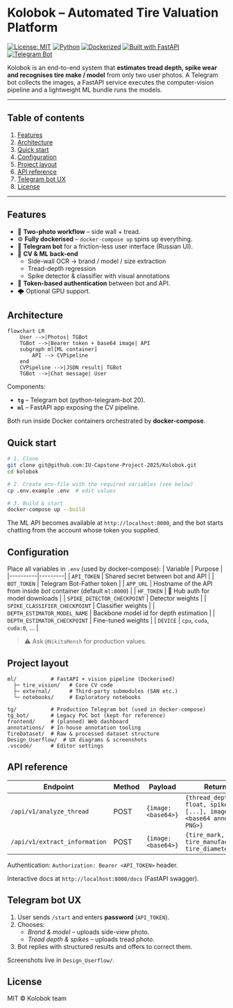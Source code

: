 # Kolobok – Automated Tire Valuation Platform

[![License: MIT](https://img.shields.io/badge/License-MIT-yellow.svg)](LICENSE)
[![Python](https://img.shields.io/badge/Python-3.10%20%7C%203.11-blue)](#)
[![Dockerized](https://img.shields.io/badge/Docker-ready-blue)](docker-compose.yaml)
[![Built with FastAPI](https://img.shields.io/badge/Built%20with-FastAPI-green)](https://fastapi.tiangolo.com/)
[![Telegram Bot](https://img.shields.io/badge/Telegram-Bot-blue)](#)

Kolobok is an end-to-end system that **estimates tread depth, spike wear and recognises tire make / model** from only two user photos.  A Telegram bot collects the images, a FastAPI service executes the computer-vision pipeline and a lightweight ML bundle runs the models.

---

## Table of contents
1. [Features](#features)
2. [Architecture](#architecture)
3. [Quick start](#quick-start)
4. [Configuration](#configuration)
5. [Project layout](#project-layout)
6. [API reference](#api-reference)
7. [Telegram bot UX](#telegram-bot-ux)
8. [License](#license)

---

## Features
* 📸 **Two-photo workflow** – side wall + tread.
* ⚙️ **Fully dockerised** – `docker-compose up` spins up everything.
* 🤖 **Telegram bot** for a friction-less user interface (Russian UI).
* 🧠 **CV & ML back-end**
  * Side-wall OCR → brand / model / size extraction
  * Tread-depth regression
  * Spike detector & classifier with visual annotations
* 🔐 **Token-based authentication** between bot and API.
* 🌩️ Optional GPU support.

## Architecture
```mermaid
flowchart LR
    User -->|Photos| TGBot
    TGBot -->|Bearer token + base64 image| API
    subgraph ml[ML container]
        API --> CVPipeline
    end
    CVPipeline -->|JSON result| TGBot
    TGBot -->|Chat message| User
```
Components:
* **`tg`** – Telegram bot (python-telegram-bot 20).
* **`ml`** – FastAPI app exposing the CV pipeline.

Both run inside Docker containers orchestrated by **docker-compose**.

## Quick start
```bash
# 1. Clone
git clone git@github.com:IU-Capstone-Project-2025/Kolobok.git
cd kolobok

# 2. Create env-file with the required variables (see below)
cp .env.example .env  # edit values

# 3. Build & start
docker-compose up --build
```
The ML API becomes available at `http://localhost:8000`, and the bot starts chatting from the account whose token you supplied.

## Configuration
Place all variables in `.env` (used by docker-compose):
| Variable | Purpose |
|----------|---------|
| `API_TOKEN` | Shared secret between bot and API |
| `BOT_TOKEN` | Telegram Bot-Father token |
| `APP_URL`   | Hostname of the API from inside *bot* container (default `ml:8000`) |
| `HF_TOKEN`  | 🤗 Hub auth for model downloads |
| `SPIKE_DETECTOR_CHECKPOINT` | Detector weights |
| `SPIKE_CLASSIFIER_CHECKPOINT` | Classifier weights |
| `DEPTH_ESTIMATOR_MODEL_NAME` | Backbone model id for depth estimation |
| `DEPTH_ESTIMATOR_CHECKPOINT` | Fine-tuned weights |
| `DEVICE` | `cpu`, `cuda`, `cuda:0`, … |

> ⚠️  Ask `@NikitaMensh` for production values.

## Project layout
```text
ml/           # FastAPI + vision pipeline (Dockerised)
  ├─ tire_vision/   # Core CV code
  ├─ external/      # Third-party submodules (SAN etc.)
  └─ notebooks/     # Exploratory notebooks

tg/           # Production Telegram bot (used in docker-compose)
tg_bot/       # Legacy PoC bot (kept for reference)
frontend/     # (planned) Web dashboard
annotations/  # In-house annotation tooling
TireDataset/  # Raw & processed dataset structure
Design_Userflow/  # UX diagrams & screenshots
.vscode/      # Editor settings
```

## API reference
| Endpoint | Method | Payload | Returns |
|----------|--------|---------|---------|
| `/api/v1/analyze_thread` | POST | `{image: <base64>}` | `{thread_depth: float, spikes: [...], image: <base64 annotated PNG>}` |
| `/api/v1/extract_information` | POST | `{image: <base64>}` | `{tire_mark, tire_manufacturer, tire_diameter}` |
Authentication: `Authorization: Bearer <API_TOKEN>` header.

Interactive docs at `http://localhost:8000/docs` (FastAPI swagger).

## Telegram bot UX
1. User sends `/start` and enters **password** (`API_TOKEN`).
2. Chooses:
   * *Brand & model* – uploads side-view photo.
   * *Tread depth & spikes* – uploads tread photo.
3. Bot replies with structured results and offers to correct them.

Screenshots live in `Design_Userflow/`.

## License
MIT © Kolobok team
